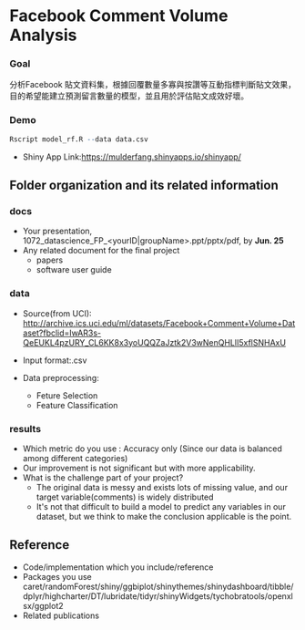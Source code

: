 # Facebook Comment Volume Analysis

### Goal
分析Facebook 貼文資料集，根據回覆數量多寡與按讚等互動指標判斷貼文效果，目的希望能建立預測留言數量的模型，並且用於評估貼文成效好壞。
### Demo 
```R
Rscript model_rf.R --data data.csv
```
* Shiny App Link:https://mulderfang.shinyapps.io/shinyapp/

## Folder organization and its related information

### docs
* Your presentation, 1072_datascience_FP_<yourID|groupName>.ppt/pptx/pdf, by **Jun. 25**
* Any related document for the final project
  * papers
  * software user guide

### data

* Source(from UCI):
http://archive.ics.uci.edu/ml/datasets/Facebook+Comment+Volume+Dataset?fbclid=IwAR3s-QeEUKL4pzURY_CL6KK8x3yoUQQZaJztk2V3wNenQHLlI5xflSNHAxU

* Input format:.csv
* Data preprocessing:
  * Feture Selection
  * Feature Classification

### results

* Which metric do you use : Accuracy only (Since our data is balanced among different categories)
* Our improvement is not significant but with more applicability. 
* What is the challenge part of your project?
  * The original data is messy and exists lots of missing value, and our target variable(comments) is widely distributed
  * It's not that difficult to build a model to predict any variables in our dataset, but we think to make the conclusion applicable is the point.

## Reference
* Code/implementation which you include/reference 
* Packages you use
caret/randomForest/shiny/ggbiplot/shinythemes/shinydashboard/tibble/dplyr/highcharter/DT/lubridate/tidyr/shinyWidgets/tychobratools/openxlsx/ggplot2
* Related publications


